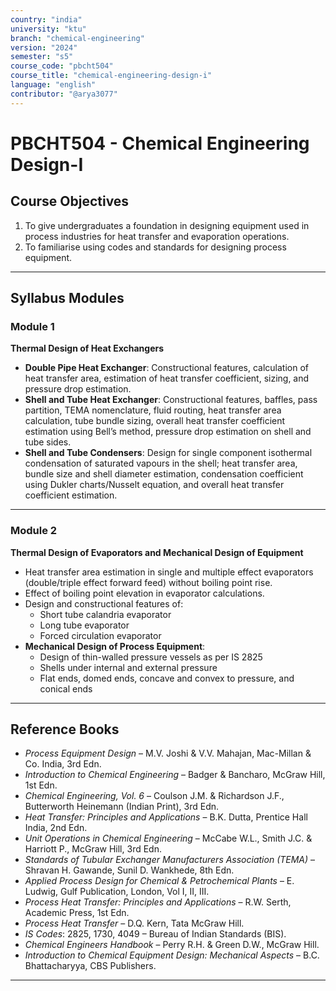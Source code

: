 ```yaml
---
country: "india"
university: "ktu"
branch: "chemical-engineering"
version: "2024"
semester: "s5"
course_code: "pbcht504"
course_title: "chemical-engineering-design-i"
language: "english"
contributor: "@arya3077"
---
```


# PBCHT504 - Chemical Engineering Design-I

## Course Objectives

1. To give undergraduates a foundation in designing equipment used in process industries for heat transfer and evaporation operations.  
2. To familiarise using codes and standards for designing process equipment.  

---

## Syllabus Modules

### Module 1  
**Thermal Design of Heat Exchangers**  
- **Double Pipe Heat Exchanger**: Constructional features, calculation of heat transfer area, estimation of heat transfer coefficient, sizing, and pressure drop estimation.  
- **Shell and Tube Heat Exchanger**: Constructional features, baffles, pass partition, TEMA nomenclature, fluid routing, heat transfer area calculation, tube bundle sizing, overall heat transfer coefficient estimation using Bell’s method, pressure drop estimation on shell and tube sides.  
- **Shell and Tube Condensers**: Design for single component isothermal condensation of saturated vapours in the shell; heat transfer area, bundle size and shell diameter estimation, condensation coefficient using Dukler charts/Nusselt equation, and overall heat transfer coefficient estimation.  

---

### Module 2  
**Thermal Design of Evaporators and Mechanical Design of Equipment**  
- Heat transfer area estimation in single and multiple effect evaporators (double/triple effect forward feed) without boiling point rise.  
- Effect of boiling point elevation in evaporator calculations.  
- Design and constructional features of:  
  - Short tube calandria evaporator  
  - Long tube evaporator  
  - Forced circulation evaporator  
- **Mechanical Design of Process Equipment**:  
  - Design of thin-walled pressure vessels as per IS 2825  
  - Shells under internal and external pressure  
  - Flat ends, domed ends, concave and convex to pressure, and conical ends  

---

## Reference Books

- *Process Equipment Design* – M.V. Joshi & V.V. Mahajan, Mac-Millan & Co. India, 3rd Edn.  
- *Introduction to Chemical Engineering* – Badger & Bancharo, McGraw Hill, 1st Edn.  
- *Chemical Engineering, Vol. 6* – Coulson J.M. & Richardson J.F., Butterworth Heinemann (Indian Print), 3rd Edn.  
- *Heat Transfer: Principles and Applications* – B.K. Dutta, Prentice Hall India, 2nd Edn.  
- *Unit Operations in Chemical Engineering* – McCabe W.L., Smith J.C. & Harriott P., McGraw Hill, 3rd Edn.  
- *Standards of Tubular Exchanger Manufacturers Association (TEMA)* – Shravan H. Gawande, Sunil D. Wankhede, 8th Edn.  
- *Applied Process Design for Chemical & Petrochemical Plants* – E. Ludwig, Gulf Publication, London, Vol I, II, III.  
- *Process Heat Transfer: Principles and Applications* – R.W. Serth, Academic Press, 1st Edn.  
- *Process Heat Transfer* – D.Q. Kern, Tata McGraw Hill.  
- *IS Codes*: 2825, 1730, 4049 – Bureau of Indian Standards (BIS).  
- *Chemical Engineers Handbook* – Perry R.H. & Green D.W., McGraw Hill.  
- *Introduction to Chemical Equipment Design: Mechanical Aspects* – B.C. Bhattacharyya, CBS Publishers.  

---
